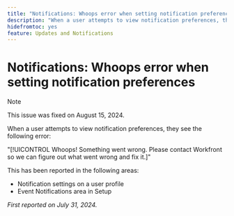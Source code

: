 ```yaml
---
title: "Notifications: Whoops error when setting notification preferences"
description: "When a user attempts to view notification preferences, they see an error."
hidefromtoc: yes
feature: Updates and Notifications
---
```


# Notifications: Whoops error when setting notification preferences

>[!NOTE]
>
>This issue was fixed on August 15, 2024.

When a user attempts to view notification preferences, they see the following error:

"[!UICONTROL Whoops! Something went wrong. Please contact Workfront so we can figure out what went wrong and fix it.]"

This has been reported in the following areas:

* Notification settings on a user profile
* Event Notifications area in Setup

_First reported on July 31, 2024._
